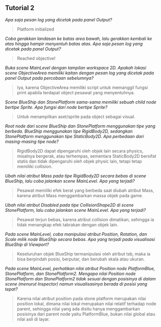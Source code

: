 ## Tutorial 2
_Apa saja pesan log yang dicetak pada panel Output?_
> Platform initialized

_Coba gerakkan landasan ke batas area bawah, lalu gerakkan kembali ke atas hingga hampir menyentuh batas atas. Apa saja pesan log yang dicetak pada panel Output?_
> Reached objective!

_Buka scene MainLevel dengan tampilan workspace 2D. Apakah lokasi scene ObjectiveArea memiliki kaitan dengan pesan log yang dicetak pada panel Output pada percobaan sebelumnya?_
> Iya, karena ObjectiveArea memiliki script untuk memanggil fungsi print apabila terdapat object pesawat yang menyentuhnya.

_Scene BlueShip dan StonePlatform sama-sama memiliki sebuah child node bertipe Sprite. Apa fungsi dari node bertipe Sprite?_
> Untuk menampilkan aset/sprite pada object sebagai visual.

_Root node dari scene BlueShip dan StonePlatform menggunakan tipe yang berbeda. BlueShip menggunakan tipe RigidBody2D, sedangkan StonePlatform menggunakan tipe StaticBody2D. Apa perbedaan dari masing-masing tipe node?_
> RigidBody2D dapat dipengaruhi oleh objek lain secara physics, misalnya bergerak, atau terhempas, sementara StaticBody2D bersifat statis dan tidak dipengaruhi oleh objek physic lain, tetapi tetap memiliki collision.

_Ubah nilai atribut Mass pada tipe RigidBody2D secara bebas di scene BlueShip, lalu coba jalankan scene MainLevel. Apa yang terjadi?_
> Pesawat memiliki efek berat yang berbeda saat diubah atribut Mass, karena atribut Mass menggambarkan massa objek pada game.

_Ubah nilai atribut Disabled pada tipe CollisionShape2D di scene StonePlatform, lalu coba jalankan scene MainLevel. Apa yang terjadi?_
> Pesawat terjun bebas, karena atribut collision dimatikan, sehingga ia tidak menangkap  efek tabrakan dengan objek lain.

_Pada scene MainLevel, coba manipulasi atribut Position, Rotation, dan Scale milik node BlueShip secara bebas. Apa yang terjadi pada visualisasi BlueShip di Viewport?_
> Keseluruhan objek BlueShip termanipulasi oleh atribut tsb, maka ia bisa berpindah posisi, berputar, dan berubah skala atau ukuran.

_Pada scene MainLevel, perhatikan nilai atribut Position node PlatformBlue, StonePlatform, dan StonePlatform2. Mengapa nilai Position node StonePlatform dan StonePlatform2 tidak sesuai dengan posisinya di dalam scene (menurut Inspector) namun visualisasinya berada di posisi yang tepat?_
> Karena nilai atribut position pada stone platform merupakan nilai position lokal, dimana nilai lokal merupakan nilai relatif terhadap node parent, sehingga nilai yang ada disitu hanya menggambarkan posisinya dari parent node yaitu PlatformBlue, bukan nilai global atau nilai asli di layar.
